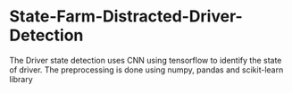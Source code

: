 # State-Farm-Distracted-Driver-Detection
The Driver state detection uses CNN using tensorflow to identify the state of driver. The preprocessing is done using numpy, pandas and scikit-learn library
